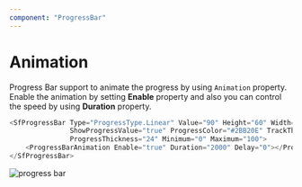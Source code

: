 ```yaml
---
component: "ProgressBar"
---
```


# Animation

<!-- markdownlint-disable MD033 -->

Progress Bar support to animate the progress by using `Animation` property. Enable the animation by setting **Enable** property and also you can control the speed by using **Duration** property.

```csharp
<SfProgressBar Type="ProgressType.Linear" Value="90" Height="60" Width="90%" TrackColor="#FFFFFF"
               ShowProgressValue="true" ProgressColor="#2BB20E" TrackThickness="24" CornerRadius="CornerType.Round"
               ProgressThickness="24" Minimum="0" Maximum="100">
    <ProgressBarAnimation Enable="true" Duration="2000" Delay="0"></ProgressBarAnimation>
</SfProgressBar>
```

![progress bar](images/animation.png)